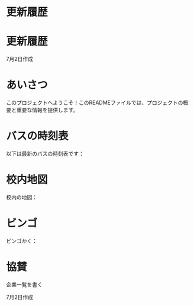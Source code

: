 # 更新履歴

# 更新履歴

7月2日作成

# あいさつ
このプロジェクトへようこそ！このREADMEファイルでは、プロジェクトの概要と重要な情報を提供します。

# バスの時刻表
以下は最新のバスの時刻表です：


# 校内地図
校内の地図：


# ビンゴ
ビンゴかく：


# 協賛
企業一覧を書く




7月2日作成
